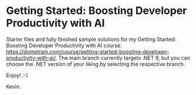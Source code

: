 # Getting Started: Boosting Developer Productivity with AI
Starter files and fully finished sample solutions for my Getting Started: Boosting Developer Productivity with AI course: https://dometrain.com/course/getting-started-boosting-developer-productivity-with-ai/. The main branch currently targets .NET 9, but you can choose the .NET version of your liking by selecting the respective branch. 

Enjoy! :-)

Kevin.
